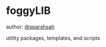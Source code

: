 # foggyLIB

author: [@sparshsah](https://github.com/sparshsah)

utility packages, templates, and scripts
